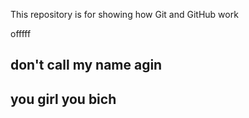 
This repository is for showing how Git and GitHub work


offfff

## don't call my name agin

## you girl you bich

